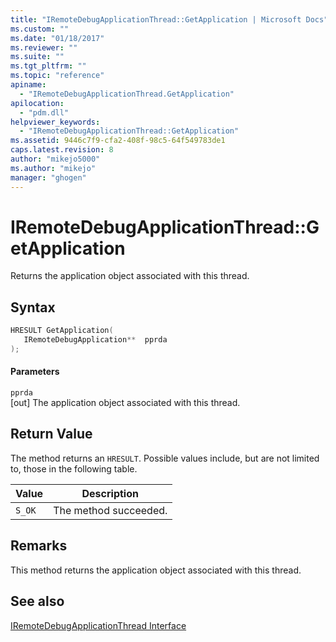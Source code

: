 ```yaml
---
title: "IRemoteDebugApplicationThread::GetApplication | Microsoft Docs"
ms.custom: ""
ms.date: "01/18/2017"
ms.reviewer: ""
ms.suite: ""
ms.tgt_pltfrm: ""
ms.topic: "reference"
apiname: 
  - "IRemoteDebugApplicationThread.GetApplication"
apilocation: 
  - "pdm.dll"
helpviewer_keywords: 
  - "IRemoteDebugApplicationThread::GetApplication"
ms.assetid: 9446c7f9-cfa2-408f-98c5-64f549783de1
caps.latest.revision: 8
author: "mikejo5000"
ms.author: "mikejo"
manager: "ghogen"
---
```

# IRemoteDebugApplicationThread::GetApplication
Returns the application object associated with this thread.  
  
## Syntax  
  
```cpp
HRESULT GetApplication(  
   IRemoteDebugApplication**  pprda  
);  
```  
  
#### Parameters  
 `pprda`  
 [out] The application object associated with this thread.  
  
## Return Value  
 The method returns an `HRESULT`. Possible values include, but are not limited to, those in the following table.  
  
|Value|Description|  
|-----------|-----------------|  
|`S_OK`|The method succeeded.|  
  
## Remarks  
 This method returns the application object associated with this thread.  
  
## See also  
 [IRemoteDebugApplicationThread Interface](../../winscript/reference/iremotedebugapplicationthread-interface.md)